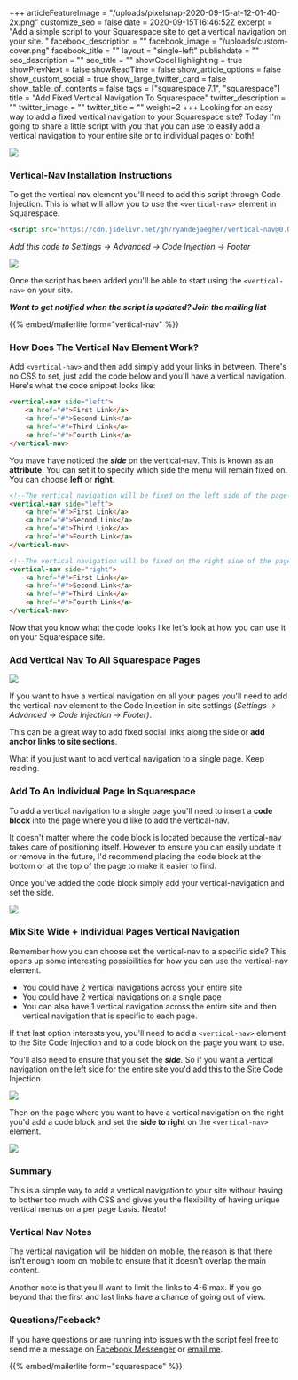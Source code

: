 +++
articleFeatureImage = "/uploads/pixelsnap-2020-09-15-at-12-01-40-2x.png"
customize_seo = false
date = 2020-09-15T16:46:52Z
excerpt = "Add a simple script to your Squarespace site to get a vertical navigation on your site. "
facebook_description = ""
facebook_image = "/uploads/custom-cover.png"
facebook_title = ""
layout = "single-left"
publishdate = ""
seo_description = ""
seo_title = ""
showCodeHighlighting = true
showPrevNext = false
showReadTime = false
show_article_options = false
show_custom_social = true
show_large_twitter_card = false
show_table_of_contents = false
tags = ["squarespace 7.1", "squarespace"]
title = "Add Fixed Vertical Navigation To Squarespace"
twitter_description = ""
twitter_image = ""
twitter_title = ""
weight=2
+++
Looking for an easy way to add a fixed vertical navigation to your Squarespace site? Today I'm going to share a little script with you that you can use to easily add a vertical navigation to your entire site or to individual pages or both!

![](/uploads/pixelsnap-2020-09-15-at-12-01-40-2x.png)

### Vertical-Nav Installation Instructions

To get the vertical nav element you'll need to add this script through Code Injection. This is what will allow you to use the `<vertical-nav>` element in Squarespace.

```html
<script src="https://cdn.jsdelivr.net/gh/ryandejaegher/vertical-nav@0.0.5/script.js"></script>
```

_Add this code to Settings -> Advanced -> Code Injection -> Footer_

![](/uploads/script-install-2x.png)

Once the script has been added you'll be able to start using the `<vertical-nav>` on your site.

**_Want to get notified when the script is updated? Join the mailing list_**

{{% embed/mailerlite form="vertical-nav" %}}

### How Does The Vertical Nav Element Work?

Add `<vertical-nav>` and then add simply add your links in between. There's no CSS to set, just add the code below and you'll have a vertical navigation. Here's what the code snippet looks like:

```html
<vertical-nav side="left">
    <a href="#">First Link</a>
    <a href="#">Second Link</a>
    <a href="#">Third Link</a>
    <a href="#">Fourth Link</a>
</vertical-nav>
```

You mave have noticed the **_side_** on the vertical-nav. This is known as an **attribute**. You can set it to specify which side the menu will remain fixed on. You can choose **left** or **right**.

```html
<!--The vertical navigation will be fixed on the left side of the page-->
<vertical-nav side="left">
    <a href="#">First Link</a>
    <a href="#">Second Link</a>
    <a href="#">Third Link</a>
    <a href="#">Fourth Link</a>
</vertical-nav>

<!--The vertical navigation will be fixed on the right side of the page-->
<vertical-nav side="right">
    <a href="#">First Link</a>
    <a href="#">Second Link</a>
    <a href="#">Third Link</a>
    <a href="#">Fourth Link</a>
</vertical-nav>
```

Now that you know what the code looks like let's look at how you can use it on your Squarespace site.

### Add Vertical Nav To All Squarespace Pages

![](/uploads/add-vertical-nav-2x.png)

If you want to have a vertical navigation on all your pages you'll need to add the vertical-nav element to the Code Injection in site settings (_Settings -> Advanced -> Code Injection -> Footer)_.

This can be a great way to add fixed social links along the side or **add anchor links to site sections**.

What if you just want to add vertical navigation to a single page. Keep reading.

### Add To An Individual Page In Squarespace

To add a vertical navigation to a single page you'll need to insert a **code block** into the page where you'd like to add the vertical-nav.

It doesn't matter where the code block is located because the vertical-nav takes care of positioning itself. However to ensure you can easily update it or remove in the future, I'd recommend placing the code block at the bottom or at the top of the page to make it easier to find.

Once you've added the code block simply add your vertical-navigation and set the side.

![](/uploads/vertical-nav-both-sides-on-page-2x.png)

### Mix Site Wide + Individual Pages Vertical Navigation

Remember how you can choose set the vertical-nav to a specific side? This opens up some interesting possibilities for how you can use the vertical-nav element.

* You could have 2 vertical navigations across your entire site
* You could have 2 vertical navigations on a single page
* You can also have 1 vertical navigation across the entire site and then vertical navigation that is specific to each page.

If that last option interests you, you'll need to add a `<vertical-nav>` element to the Site Code Injection and to a code block on the page you want to use.

You'll also need to ensure that you set the **_side_**_._ So if you want a vertical navigation on the left side for the entire site you'd add this to the Site Code Injection.

_![](/uploads/vertical-nav-side-left-2x.png)_

Then on the page where you want to have a vertical navigation on the right you'd add a code block and set the **side to right** on the `<vertical-nav>` element.

![](/uploads/page-specific-vertical-nav-2x.png)

### Summary

This is a simple way to add a vertical navigation to your site without having to bother too much with CSS and gives you the flexibility of having unique vertical menus on a per page basis. Neato!

### Vertical Nav Notes

The vertical navigation will be hidden on mobile, the reason is that there isn't enough room on mobile to ensure that it doesn't overlap the main content.

Another note is that you'll want to limit the links to 4-6 max. If you go beyond that the first and last links have a chance of going out of view.

### Questions/Feeback?

If you have questions or are running into issues with the script feel free to send me a message on [Facebook Messenger](https://m.me/dejaegherryan) or [email me](mailto:ryan@ryandejaegher.com).

{{% embed/mailerlite form="squarespace" %}}